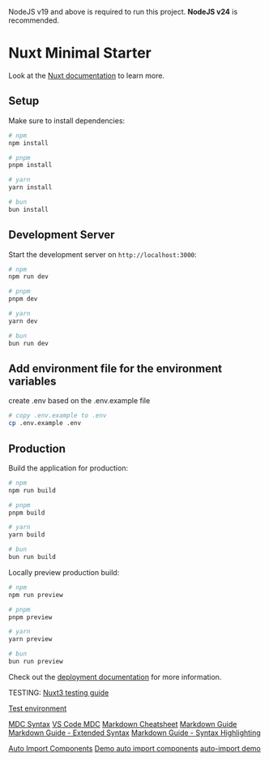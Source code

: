 NodeJS v19 and above is required to run this project. **NodeJS v24** is recommended.

# Nuxt Minimal Starter

Look at the [Nuxt documentation](https://nuxt.com/docs/getting-started/introduction) to learn more.

## Setup

Make sure to install dependencies:

```bash
# npm
npm install

# pnpm
pnpm install

# yarn
yarn install

# bun
bun install
```

## Development Server

Start the development server on `http://localhost:3000`:

```bash
# npm
npm run dev

# pnpm
pnpm dev

# yarn
yarn dev

# bun
bun run dev
```

## Add environment file for the environment variables
create .env based on the .env.example file

```bash
# copy .env.example to .env
cp .env.example .env
```

## Production

Build the application for production:

```bash
# npm
npm run build

# pnpm
pnpm build

# yarn
yarn build

# bun
bun run build
```

Locally preview production build:

```bash
# npm
npm run preview

# pnpm
pnpm preview

# yarn
yarn preview

# bun
bun run preview
```

Check out the [deployment documentation](https://nuxt.com/docs/getting-started/deployment) for more information.

TESTING: [Nuxt3 testing guide](https://nuxt.com/docs/getting-started/testing)

[Test environment](https://vitest.dev/guide/environment.html#test-environment)

[MDC Syntax](https://content.nuxt.com/docs/files/markdown#mdc-syntax)
[VS Code MDC](https://marketplace.visualstudio.com/items?itemName=Nuxt.mdc)
[Markdown Cheatsheet](https://content.nuxt.com/docs/files/markdown/cheatsheet)
[Markdown Guide](https://www.markdownguide.org/basic-syntax/)
[Markdown Guide - Extended Syntax](https://www.markdownguide.org/extended-syntax/)
[Markdown Guide - Syntax Highlighting](https://www.markdownguide.org/syntax-highlighting/)

[Auto Import Components](https://nuxt.com/docs/guide/directory-structure/components#auto-importing-components)
[Demo auto import components](https://nuxt.com/docs/guide/directory-structure/components#demo-auto-import-components)
[auto-import demo](https://nuxt.com/docs/examples/features/auto-imports)
